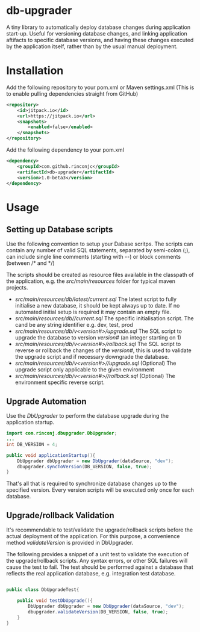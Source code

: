# db-upgrader
A tiny library to automatically deploy database changes during application start-up. Useful for versioning database changes, and linking application aftifacts to specific database versions, and having these changes executed by the application itself, rather than by the usual manual deployment.
# Installation

Add the following repository to your pom.xml or Maven settings.xml (This is to enable pulling dependencies straight from GitHub)

```xml
<repository>
    <id>jitpack.io</id>
    <url>https://jitpack.io</url>
    <snapshots>
        <enabled>false</enabled>
    </snapshots>
</repository>
```

Add the following dependency to your pom.xml

```xml
<dependency>
    <groupId>com.github.rinconjc</groupId>
    <artifactId>db-upgrader</artifactId>
    <version>1.0-beta3</version>
</dependency>
```


# Usage

## Setting up Database scripts

Use the following convention to setup your Dabase scritps. The scripts can contain any number of valid SQL statements, separated by semi-colon (;), can include single line comments (starting with --) or block comments (between /* and */)

The scripts should be created as resource files available in the classpath of the application, e.g. the *src/main/resources* folder for typical maven projects.

* *src/main/resources/db/latest/current.sql* The latest script to fully initialise a new database, it should be kept always up to date. If no automated initial setup is required it may contain an empty file.
* *src/main/resources/db/<env>/current.sql* The <env> specific initialisation script. The <env> cand be any string identifier e.g. dev, test, prod
* *src/main/resources/db/v<version#>/upgrade.sql* The SQL script to upgrade the database to version *version#* (an integer starting on 1)
* *src/main/resources/db/v<version#>/rollback.sql* The SQL script to reverse or rollback the changes of the *version#*, this is used to validate the upgrade script and if necessary downgrade the database.
* *src/main/resources/db/v<version#>/<env>/upgrade.sql* (Optional) The upgrade script only applicable to the given environment <env>
* *src/main/resources/db/v<version#>/<env>/rollback.sql* (Optional) The environment specific reverse script.

## Upgrade Automation
Use the *DbUpgrader* to perform the database upgrade during the application startup.

```java
import com.rinconj.dbupgrader.DbUpgrader;
...
int DB_VERSION = 4;

public void applicationStartup(){
    DbUpgrader dbUpgrader = new DbUpgrader(dataSource, "dev");
    dbupgrader.syncToVersion(DB_VERSION, false, true);
}
```

That's all that is required to synchronize database changes up to the specified version. Every version scripts will be executed only once for each database.

## Upgrade/rollback Validation

It's recommendable to test/validate the upgrade/rollback scripts before the actual deployment of the application. For this purpose, a convenience method *validateVersion* is provided in DbUpgrader.

 The following provides a snippet of a unit test to validate the execution of the upgrade/rollback scripts. Any syntax errors, or other SQL failures will cause the test to fail. The test should be performed against a database that reflects the real application database, e.g. integration test database.
```java

public class DbUpgradeTest{

    public void testDbUpgrade(){
        DbUpgrader dbUpgrader = new DbUpgrader(dataSource, "dev");
        dbupgrader.validateVersion(DB_VERSION, false, true);
    }
}

```





